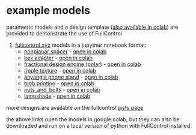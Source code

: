 # example models

parametric models and a design template ([also available in colab](https://colab.research.google.com/github/FullControlXYZ/fullcontrol/blob/master/models/colab/design_template_colab.ipynb)) are provided to demonstrate the use of FullControl 

1. [fullcontrol.xyz](https://fullcontrol.xyz) models in a jupytner notebook format:
    - [nonplanar spacer](https://fullcontrol.xyz/#/models/971ff7)  - [open in colab](https://colab.research.google.com/github/FullControlXYZ/fullcontrol/blob/master/models/colab/nonplanar_spacer_colab.ipynb)
    - [hex adapter](https://fullcontrol.xyz/#/models/ff1d4e)  - [open in colab](https://colab.research.google.com/github/FullControlXYZ/fullcontrol/blob/master/models/colab/hex_adapter_colab.ipynb)
    - [fractional design engine (polar)](https://fullcontrol.xyz/#/models/a72616)  - [open in colab](https://colab.research.google.com/github/FullControlXYZ/fullcontrol/blob/master/models/colab/fractional_design_engine_polar_colab.ipynb)
    - [ripple texture](https://fullcontrol.xyz/#/models/4a0397)  - [open in colab](https://colab.research.google.com/github/FullControlXYZ/fullcontrol/blob/master/models/colab/ripple_texture_colab.ipynb)
    - [anyangle phone stand](https://fullcontrol.xyz/#/models/4d0e78)  - [open in colab](https://colab.research.google.com/github/FullControlXYZ/fullcontrol/blob/master/models/colab/anyangle_phone_stand_colab.ipynb)
    - [blob printing](https://fullcontrol.xyz/#/models/800020)  - [open in colab](https://colab.research.google.com/github/FullControlXYZ/fullcontrol/blob/master/models/colab/blob_printing_colab.ipynb)
    - [nuts_and_bolts](https://fullcontrol.xyz/#/models/393a4c)  - [open in colab](https://colab.research.google.com/github/FullControlXYZ/fullcontrol/blob/master/models/colab/nuts_and_bolts_colab.ipynb)
    - [lampshade](https://fullcontrol.xyz/#/models/ebdc86)  - [open in colab](https://colab.research.google.com/gist/fullcontrol-xyz/589c78de0093698a07ec724af6428f09/fullcontrol-lampshade.ipynb)

more designs are available on the fullcontrol [gists page](https://gist.github.com/fullcontrol-xyz)

the above links open the models in google colab, but they can also be downloaded and run on a local version of python with FullControl installed